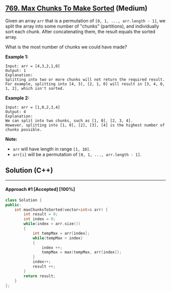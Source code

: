 ## [769. Max Chunks To Make Sorted](https://leetcode.com/problems/max-chunks-to-make-sorted/) (Medium)

Given an array `arr` that is a permutation of `[0, 1, ..., arr.length - 1]`, we split the array into some number of "chunks" (partitions), and individually sort each chunk.  After concatenating them, the result equals the sorted array.

  

What is the most number of chunks we could have made?

  

**Example 1:**

  

```
Input: arr = [4,3,2,1,0]
Output: 1
Explanation:
Splitting into two or more chunks will not return the required result.
For example, splitting into [4, 3], [2, 1, 0] will result in [3, 4, 0, 1, 2], which isn't sorted.
```

  

**Example 2:**

  

```
Input: arr = [1,0,2,3,4]
Output: 4
Explanation:
We can split into two chunks, such as [1, 0], [2, 3, 4].
However, splitting into [1, 0], [2], [3], [4] is the highest number of chunks possible.
```

  

**Note:**

  

- `arr` will have length in range `[1, 10]`.
- `arr[i]` will be a permutation of `[0, 1, ..., arr.length - 1]`.

## Solution (C++)

------

#### Approach #1  [Accepted] [100%] 

```c++
class Solution {
public:
    int maxChunksToSorted(vector<int>& arr) {
        int result = 0;
        int index = 0;
        while(index < arr.size())
        {
            int tempMax = arr[index];
            while(tempMax > index)
            {
                index ++;
                tempMax = max(tempMax, arr[index]);
            }
            index++;
            result ++;
        }
        return result;
    }
};
```

